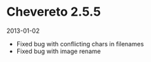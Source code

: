 # Chevereto 2.5.5

2013-01-02

- Fixed bug with conflicting chars in filenames
- Fixed bug with image rename
